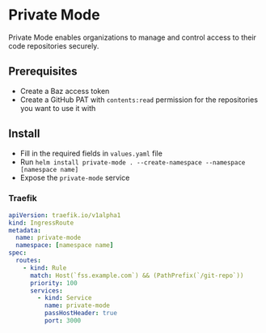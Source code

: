 # Private Mode

Private Mode enables organizations to manage and control access to their code repositories securely.

## Prerequisites

- Create a Baz access token
- Create a GitHub PAT with `contents:read` permission for the repositories you want to use it with

## Install

- Fill in the required fields in `values.yaml` file
- Run `helm install private-mode . --create-namespace --namespace [namespace name]`
- Expose the `private-mode` service

### Traefik

```yaml
apiVersion: traefik.io/v1alpha1
kind: IngressRoute
metadata:
  name: private-mode
  namespace: [namespace name]
spec:
  routes:
    - kind: Rule
      match: Host(`fss.example.com`) && (PathPrefix(`/git-repo`))
      priority: 100
      services:
        - kind: Service
          name: private-mode
          passHostHeader: true
          port: 3000
```

